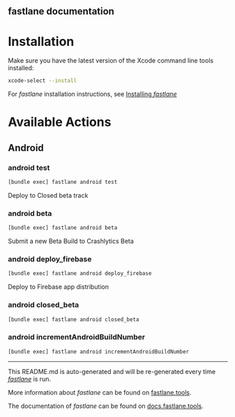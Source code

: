fastlane documentation
----

# Installation

Make sure you have the latest version of the Xcode command line tools installed:

```sh
xcode-select --install
```

For _fastlane_ installation instructions, see [Installing _fastlane_](https://docs.fastlane.tools/#installing-fastlane)

# Available Actions

## Android

### android test

```sh
[bundle exec] fastlane android test
```

Deploy to Closed beta track

### android beta

```sh
[bundle exec] fastlane android beta
```

Submit a new Beta Build to Crashlytics Beta

### android deploy_firebase

```sh
[bundle exec] fastlane android deploy_firebase
```

Deploy to Firebase app distribution

### android closed_beta

```sh
[bundle exec] fastlane android closed_beta
```



### android incrementAndroidBuildNumber

```sh
[bundle exec] fastlane android incrementAndroidBuildNumber
```



----

This README.md is auto-generated and will be re-generated every time [_fastlane_](https://fastlane.tools) is run.

More information about _fastlane_ can be found on [fastlane.tools](https://fastlane.tools).

The documentation of _fastlane_ can be found on [docs.fastlane.tools](https://docs.fastlane.tools).
